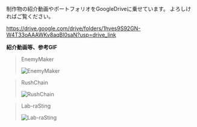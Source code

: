 制作物の紹介動画やポートフォリオをGoogleDriveに乗せています。
よろしければご覧ください。  

https://drive.google.com/drive/folders/1hves9S92GN-W4T33oAAAWKv8aqBl0saN?usp=drive_link

**紹介動画等、参考GIF**
>EnemyMaker
>
>![EnemyMaker](https://github.com/kenjiiizuka/iizuka-kenji/assets/92203252/7e70d42d-673c-4679-b5c2-395b6ea7b608)

>RushChain
>
>![RushChain](https://github.com/kenjiiizuka/iizuka-kenji/assets/92203252/5b2388ca-0bbb-487e-9a34-2738802e6fbd)

>Lab-raSting
>
>![Lab-raSting](https://github.com/kenjiiizuka/iizuka-kenji/assets/92203252/4abd72ae-da40-454c-ab94-4c63cc607b9f)
